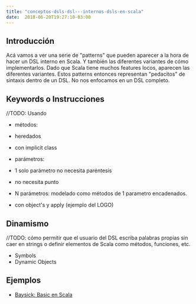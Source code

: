 ```yaml
---
title: "conceptos-dsls-dsl---internos-dsls-en-scala"
date:  2018-06-20T19:27:10-03:00
---
```



## Introducción

Acá vamos a ver una serie de "patterns" que pueden aparecer a la hora de hacer un DSL interno en Scala. Y también las diferentes variantes de cómo implementarlos. Dado que Scala tiene muchos features locos, aparecen las diferentes variantes.
Estos patterns entonces representan "pedacitos" de sintaxis dentro de un DSL. No nos enfocamos en un DSL completo.


## Keywords o Instrucciones

//TODO: Usando

* métodos:

 * heredados
 * con implicit class
 * parámetros:

  * 1 solo parámetro no necesita paréntesis
  * no necesita punto
  * N parámetros: modelado como métodos de 1 parametro encadenados.
* con object's y apply (ejemplo del LOGO)


## Dinamismo

//TODO: cómo permitir que el usuario del DSL escriba palabras propias sin caer en strings o
definir elementos de Scala como métodos, funciones, etc.

* Symbols
* Dynamic Objects

## Ejemplos


* [Baysick: Basic en Scala](http://blog.fogus.me/2009/03/26/baysick-a-scala-dsl-implementing-basic/)